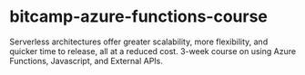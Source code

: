 # bitcamp-azure-functions-course
Serverless architectures offer greater scalability, more flexibility, and quicker time to release, all at a reduced cost. 3-week course on using Azure Functions, Javascript, and External APIs.
